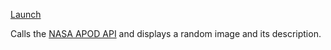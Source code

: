 [Launch](https://nasaapodgenerator.netlify.app/)

Calls the [NASA APOD API](https://github.com/nasa/apod-api) and displays a random image and its description.
